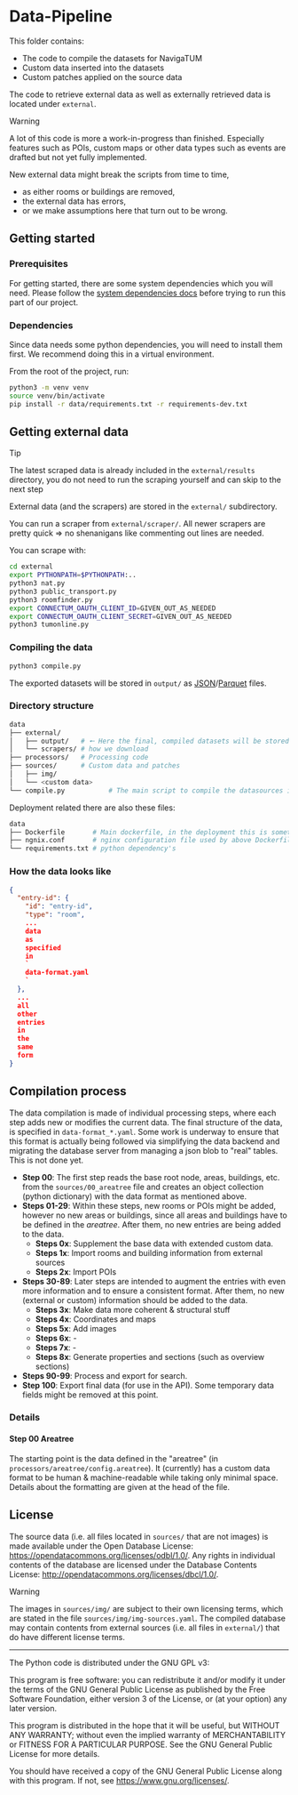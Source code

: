 # Data-Pipeline

This folder contains:

- The code to compile the datasets for NavigaTUM
- Custom data inserted into the datasets
- Custom patches applied on the source data

The code to retrieve external data as well as externally retrieved data is located under `external`.

> [!WARNING]
> A lot of this code is more a work-in-progress than finished.
> Especially features such as POIs, custom maps or other data types such as events are drafted but not yet fully implemented.
>
> New external data might break the scripts from time to time,
> - as either rooms or buildings are removed,
> - the external data has errors,
> - or we make assumptions here that turn out to be wrong.

## Getting started

### Prerequisites

For getting started, there are some system dependencies which you will need.
Please follow the [system dependencies docs](/SYSTEM_DEPENDENCIES.md) before trying to run this part of
our project.

### Dependencies

Since data needs some python dependencies, you will need to install them first.
We recommend doing this in a virtual environment.

From the root of the project, run:

```bash
python3 -m venv venv
source venv/bin/activate
pip install -r data/requirements.txt -r requirements-dev.txt
```

## Getting external data

> [!TIP]
> The latest scraped data is already included in the `external/results` directory,
> you do not need to run the scraping yourself and can skip to the next step

External data (and the scrapers) are stored in the `external/` subdirectory.

You can run a scraper from `external/scraper/`.
All newer scrapers are pretty quick => no shenanigans like commenting out lines are needed.

You can scrape with:

```bash
cd external
export PYTHONPATH=$PYTHONPATH:..
python3 nat.py
python3 public_transport.py
python3 roomfinder.py
export CONNECTUM_OAUTH_CLIENT_ID=GIVEN_OUT_AS_NEEDED
export CONNECTUM_OAUTH_CLIENT_SECRET=GIVEN_OUT_AS_NEEDED
python3 tumonline.py
```

### Compiling the data

```bash
python3 compile.py
```

The exported datasets will be stored in `output/`
as [JSON](https://www.json.org/json-de.html)/[Parquet](https://wikipedia.org/wiki/Apache_Parquet) files.

### Directory structure

```bash
data
├── external/
│   ├── output/   # 🠔 Here the final, compiled datasets will be stored
│   └── scrapers/ # how we download
├── processors/   # Processing code
├── sources/      # Custom data and patches
│   ├── img/
│   └── <custom data>
└── compile.py           # The main script to compile the datasources into our data representation
```

Deployment related there are also these files:

```bash
data
├── Dockerfile       # Main dockerfile, in the deployment this is sometimes called the cdn
├── ngnix.conf       # nginx configuration file used by above Dockerfile
└── requirements.txt # python dependency's
```

### How the data looks like

```json
{
  "entry-id": {
    "id": "entry-id",
    "type": "room",
    ...
    data
    as
    specified
    in
    `
    data-format.yaml
    `
  },
  ...
  all
  other
  entries
  in
  the
  same
  form
}
```

## Compilation process

The data compilation is made of individual processing steps, where each step adds new or modifies the current data.
The final structure of the data, is specified in `data-format_*.yaml`.
Some work is underway to ensure that this format is actually being followed via simplifying the data backend and migrating the database server from managing a json blob to "real" tables. This is not done yet.

- **Step 00**: The first step reads the base root node, areas, buildings, etc. from the
  `sources/00_areatree` file and creates an object collection (python dictionary)
  with the data format as mentioned above.
- **Steps 01-29**: Within these steps, new rooms or POIs might be added, however no
  new areas or buildings, since all areas and buildings have to be defined in the
  _areatree_. After them, no new entries are being added to the data.
    - **Steps 0x**: Supplement the base data with extended custom data.
    - **Steps 1x**: Import rooms and building information from external sources
    - **Steps 2x**: Import POIs
- **Steps 30-89**: Later steps are intended to augment the entries with even more
  information and to ensure a consistent format. After them, no new (external or custom)
  information should be added to the data.
    - **Steps 3x**: Make data more coherent & structural stuff
    - **Steps 4x**: Coordinates and maps
    - **Steps 5x**: Add images
    - **Steps 6x**: -
    - **Steps 7x**: -
    - **Steps 8x**: Generate properties and sections (such as overview sections)
- **Steps 90-99**: Process and export for search.
- **Step 100**: Export final data (for use in the API). Some temporary data fields might be removed at this point.

### Details

#### Step 00 Areatree

The starting point is the data defined in the "areatree" (in `processors/areatree/config.areatree`).
It (currently) has a custom data format to be human & machine-readable while taking only minimal space.
Details about the formatting are given at the head of the file.

## License

The source data (i.e. all files located in `sources/` that are not images) is made available under the Open Database
License: <https://opendatacommons.org/licenses/odbl/1.0/>.
Any rights in individual contents of the database are licensed under the Database Contents
License: <http://opendatacommons.org/licenses/dbcl/1.0/>.

> [!WARNING]
> The images in `sources/img/` are subject to their own licensing terms, which are stated in the
> file `sources/img/img-sources.yaml`.
> The compiled database may contain contents from external sources (i.e. all files in `external/`) that do have
> different license terms.

---

The Python code is distributed under the GNU GPL v3:

This program is free software: you can redistribute it and/or modify
it under the terms of the GNU General Public License as published by
the Free Software Foundation, either version 3 of the License, or
(at your option) any later version.

This program is distributed in the hope that it will be useful,
but WITHOUT ANY WARRANTY; without even the implied warranty of
MERCHANTABILITY or FITNESS FOR A PARTICULAR PURPOSE. See the
GNU General Public License for more details.

You should have received a copy of the GNU General Public License
along with this program. If not, see <https://www.gnu.org/licenses/>.
